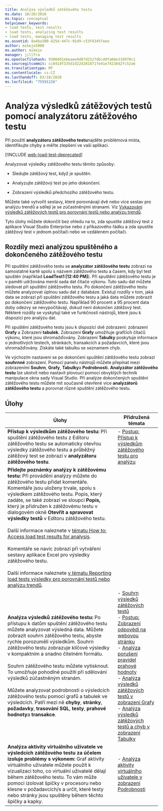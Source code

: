 ```yaml
---
title: Analýza výsledků zátěžového testu
ms.date: 10/20/2016
ms.topic: conceptual
helpviewer_keywords:
- load tests, test results
- load tests, analyzing test results
- load tests, managing test results
ms.assetid: 8a4ba300-425d-447c-91d9-c53f4345feee
author: mikejo5000
ms.author: mikejo
manager: jillfra
ms.openlocfilehash: 9300dd1ebeaee9d87d2527dbc49fa66e319970c1
ms.sourcegitcommit: cc841df335d1d22d281871fe41e74238d2fc52a6
ms.translationtype: MT
ms.contentlocale: cs-CZ
ms.lasthandoff: 03/18/2020
ms.locfileid: "75591226"
---
```

# <a name="analyze-load-test-results-using-the-load-test-analyzer"></a>Analýza výsledků zátěžových testů pomocí analyzátoru zátěžového testu

Při použití **analyzátoru zátěžového testu**najděte problémová místa, identifikujte chyby a měřte zlepšení ve vaší aplikaci.

[!INCLUDE [web-load-test-deprecated](includes/web-load-test-deprecated.md)]

Analyzovat výsledky zátěžového testu těmito způsoby:

- Sledujte zátěžový test, když je spuštěn.

- Analyzujte zátěžový test po jeho dokončení.

- Zobrazení výsledků předchozího zátěžového testu.

Můžete také vytvořit sestavy, které porovnávají dvě nebo více sestav pro analýzu trendů a sdílejí je se zúčastněnými stranami. Viz [Vykazování výsledků zátěžových testů pro porovnání testů nebo analýzu trendů](../test/compare-load-test-results.md).

Tyto úlohy můžete dokončit bez ohledu na to, zda spustíte zátěžový test z aplikace Visual Studio Enterprise nebo z příkazového řádku a zda spustíte zátěžový test v jednom počítači nebo ve vzdáleném počítači.

## <a name="differences-between-analyzing-a-running-and-a-completed-load-test"></a>Rozdíly mezi analýzou spuštěného a dokončeného zátěžového testu

Při spuštění zátěžového testu se **analyzátor zátěžového testu** zobrazí na samostatné kartě spolu s názvem zátěžového testu a časem, kdy byl test spuštěn (například **LoadTest1 [12:40 PM]**). Při spuštění zátěžového testu je v paměti udržována menší sada dat čítače výkonu. Tuto sadu dat můžete sledovat při spuštění zátěžového testu. Po dokončení zátěžového testu můžete analyzovat úplnou sadu dat z databáze. Existují rozdíly v tom, jaká data se zobrazí při spuštění zátěžového testu a jaká data můžete zobrazit po dokončení zátěžového testu. Například 90 procent a 95 procent data doby odezvy se nevypočítávají, dokud není dokončen zátěžový test. Některé rozdíly se vyskytují také ve funkčnosti nástrojů, které jsou k dispozici pro analýzu dat.

Při spuštění zátěžového testu jsou k dispozici dvě zobrazení: zobrazení **Grafy** a Zobrazení **tabulek.** Zobrazení **Grafy** umožňuje grafčích čítačů výkonu, které jsou shromažďovány. Zobrazení **Tabulky** poskytuje informace o jednotlivých testech, stránkách, transakcích a požadavcích, které jsou shromažďovány. Získáte také tabulku se seznamem chyb.

Ve výchozím nastavení se po dokončení spuštění zátěžového testu zobrazí **souhrnné** zobrazení. Pomocí panelu nástrojů můžete přepínat mezi zobrazeními **Souhrn**, **Grafy**, **Tabulky**a **Podrobnosti.** **Analyzátor zátěžového testu** lze ukotvit nebo nastavit plovoucí pomocí obvyklých technik manipulace okna sady Visual Studio. Při analýze dokončených spuštění zátěžového testu můžete mít současně otevřené více **analyzátorů zátěžového testu** a porovnat různé spuštění zátěžového testu.

## <a name="tasks"></a>Úlohy

|Úlohy|Přidružená témata|
|-|-|
|**Přístup k výsledkům zátěžového testu:** Při spuštění zátěžového testu z Editoru zátěžového testu se automaticky otevřou výsledky zátěžového testu a průběžný zátěžový test se zobrazí v **analyzátoru zátěžového testu**.|-   [Postup: Přístup k výsledkům zátěžového testu pro analýzu](../test/how-to-access-load-test-results-for-analysis.md)|
|**Přidejte poznámky analýzy k zátěžovému testu:** Při provádění analýzy můžete do zátěžového testu přidat komentáře. Komentáře jsou uloženy trvale, spolu s výsledkem zátěžového testu. Popis, který zadáte, se také zobrazí ve sloupci **Popis,** který je přidružen k zátěžovému testu v dialogovém okně **Otevřít a spravovat výsledky testů** v Editoru zátěžového testu.<br /><br /> Další informace naleznete v [tématu How to: Access load test results for analysis](../test/how-to-access-load-test-results-for-analysis.md).<br /><br /> Komentáře se navíc zobrazí při vytváření sestavy aplikace Excel pro výsledky zátěžového testu.<br /><br /> Další informace naleznete [v tématu Reporting load tests výsledky pro porovnání testů nebo analýzu trendů](../test/compare-load-test-results.md).||
|**Analýza výsledků zátěžového testu:** Po přístupu k datům spuštění zátěžového testu můžete analyzovat výsledná data. Můžete zobrazit souhrn zátěžového testu, abyste rychle porozuměli výsledkům. Souhrn zátěžového testu zobrazuje klíčové výsledky v kompaktním a snadno čitelném formátu.<br /><br /> Souhrn zátěžového testu můžete vytisknout. To umožňuje pohodlné použití při sdělování výsledků zúčastněným stranám.<br /><br /> Můžete analyzovat podrobnosti o výsledcích zátěžového testu pomocí grafů a tabulek ve výsledcích. Patří mezi ně **chyby**, **stránky**, **požadavky**, **trasování SQL**, **testy**, **prahové hodnoty**a **transakce**.|-   [Souhrn výsledků zátěžových testů](../test/load-test-results-summary-overview.md)<br />-   [Postup: Zobrazení odpovědi na webovou stránku](../test/how-to-view-web-page-response-time-in-a-load-test.md)<br />-   [Analýza porušení pravidel prahové hodnoty](../test/analyze-threshold-rule-violations-in-load-tests.md)<br />-   [Analýza výsledků zátěžových testů v zobrazení Grafy](../test/analyze-load-test-results-in-the-graphs-view.md)<br />-   [Analýza výsledků zátěžových testů a chyb v zobrazení Tabulky](../test/analyze-load-test-results-and-errors-in-the-tables-view.md)|
|**Analýza aktivity virtuálního uživatele ve výsledcích zátěžového testu za účelem izoluje problémy s výkonem:** Graf aktivity virtuálního uživatele můžete použít k vizualizaci toho, co virtuální uživatelé dělají během zátěžového testu. To vám může pomoci izolovat špičky v procesoru nebo klesne v požadavcích/s a určit, které testy nebo stránky jsou spuštěny během těchto špičky a kapky.|-   [Analýza aktivity virtuálního uživatele v zobrazení Podrobnosti](../test/analyze-load-test-virtual-user-activity-in-the-details-view.md)|
